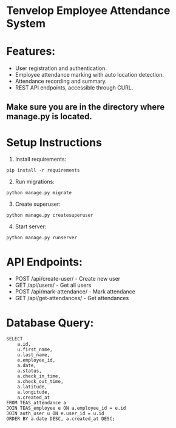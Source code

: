 # Tenvelop Employee Attendance System

# Features:

- User registration and authentication.
- Employee attendance marking with auto location detection.
- Attendance recording and summary.
- REST API endpoints, accessible through CURL.

## Make sure you are in the directory where manage.py is located.

# Setup Instructions

1. Install requirements:

```
pip install -r requirements
```

2. Run migrations:

```
python manage.py migrate
```

3. Create superuser:

```
python manage.py createsuperuser
```

4. Start server:

```
python manage.py runserver
```

# API Endpoints:

- POST /api/create-user/ - Create new user
- GET /api/users/ - Get all users
- POST /api/mark-attendance/ - Mark attendance
- GET /api/get-attendances/ - Get attendances

# Database Query:

```
SELECT
    a.id,
    u.first_name,
    u.last_name,
    e.employee_id,
    a.date,
    a.status,
    a.check_in_time,
    a.check_out_time,
    a.latitude,
    a.longitude,
    a.created_at
FROM TEAS_attendance a
JOIN TEAS_employee e ON a.employee_id = e.id
JOIN auth_user u ON e.user_id = u.id
ORDER BY a.date DESC, a.created_at DESC;

```
